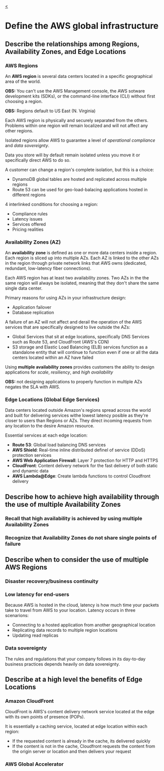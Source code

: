 [<](../README.md)

# Define the AWS global infrastructure

## Describe the relationships among Regions, Availability Zones, and Edge Locations

### **AWS Regions**

An **AWS region** is several data centers located in a specific geographical area of the world. 

**OBS:** You can't use the AWS Management console, the AWS sotware development kits (SDKs), or the command-line interface (CLI) without first choosing a region.

**OBS:** Regions default to US East (N. Virginia)

Each AWS region is physically and securely separated from the others. Problems within one region will remain localized and will not affect any other regions.

Isolated regions allow AWS to guarantee a level of *operational compliance* and *data sovereignty*.

Data you store will by default remain isolated unless you move it or specifically direct AWS to do so. 

A customer can change a region's complete isolation, but this is a choice:
- DynamoDB global tables are hosted and replicated across multiple regions
- Route 53 can be used for geo-load-balacing applications hosted in different regions

4 interlinked conditions for choosing a region:
- Compliance rules
- Latency issues
- Services offered
- Pricing realities

### **Availability Zones (AZ)**

An **availability zone** is defined as one or more data centers inside a region. Each region is sliced up into multiple AZs. Each AZ is linked to the other AZs in the region through private network links that AWS owns (dedicated, redundant, low-latency fiber connections).

Each AWS region has at least two availability zones. Two AZs in the the same region will always be isolated, meaning that they don't share the same single data center.

Primary reasons for using AZs in your infrastructure design:
- Application failover
- Database replication

A failure of an AZ will not affect and derail the operation of the AWS services that are specifically designed to live outside the AZs:
- Global Services that sit at edge locations, specifically DNS Services such as Route 53, and CloudFront (AWS's CDN)
- S3 storage and Elastic Load Balancing (ELB) services function as a standalone entity that will continue to function even if one or all the data centers located within an AZ have failed

Using **multiple availability zones** provides customers the ability to design applications for *scale*, *resiliency*, and *high availability*

**OBS:** not designing applications to properly function in multiple AZs negates the SLA with AWS.

### **Edge Locations (Global Edge Services)**

Data centers located outside Amazon's regions spread across the world and built for delivering services withe lowest latency posible as they're closer to users than Regions or AZs. They direct incoming requests from any location to the desire Amazon resource.

Essential services at each edge location:
- **Route 53**: Global load balancing DNS services
- **AWS Shield**: Real-time inline distributed definel of service (DDoS) protection services
- **AWS Web Application Firewall**: Layer 7 protection for HTTP and HTTPS
- **CloudFront**: Content delivery network for the fast delivery of both static and dynamic data
- **AWS Lambda@Edge**: Create lambda functions to control Cloudfront delivery



## Describe how to achieve high availability through the use of multiple Availability Zones

### **Recall that high availability is achieved by using multiple Availability Zones**

### **Recognize that Availability Zones do not share single points of failure**

## Describe when to consider the use of multiple AWS Regions

### **Disaster recovery/business continuity**

### **Low latency for end-users**

Because AWS is hosted in the cloud, latency is how much time your packets take to travel from AWS to your location. Latency occurs in three scenarions:
- Connecting to a hosted application from another geographical location
- Replicating data records to multiple region locations
- Updating read replicas


### **Data sovereignty**

The rules and regulations that your company follows in its day-to-day business practices depends heavily on data sovereignty.

## Describe at a high level the benefits of Edge Locations

### **Amazon CloudFront**

CloudFront is AWS's content delivery network service located at the edge with its own points of presence (POPs).

It is essentially a caching service, located at edge location within each region:
- If the requested content is already in the cache, its delivered quickly
- If the content is not in the cache, Cloudfront requests the content from the origin server or location and then delivers your request

### **AWS Global Accelerator**